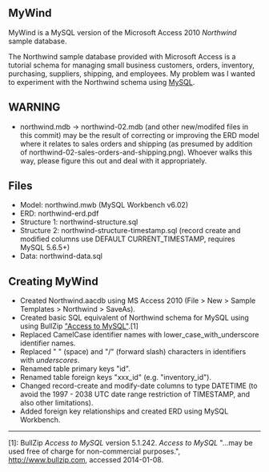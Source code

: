 ## MyWind

MyWind is a MySQL version of the Microsoft Access 2010 *Northwind* sample database.

The Northwind sample database provided with Microsoft Access is a tutorial schema for managing small business customers, orders, inventory, purchasing, suppliers, shipping, and employees. My problem was I wanted to experiment with the Northwind schema using [MySQL](http://www.mysql.com).

## WARNING

* northwind.mdb -> northwind-02.mdb (and other new/modifed files in this commit) may be the result of correcting or improving the ERD model where it relates to sales orders and shipping (as presumed by addition of northwind-02-sales-orders-and-shipping.png). Whoever walks this way, please figure this out and deal with it appropriately.

## Files

* Model: northwind.mwb (MySQL Workbench v6.02)
* ERD: northwind-erd.pdf
* Structure 1: northwind-structure.sql
* Structure 2: northwind-structure-timestamp.sql (record create and modified columns use DEFAULT CURRENT_TIMESTAMP, requires MySQL 5.6.5+)
* Data: northwind-data.sql

## Creating MyWind

* Created Northwind.aacdb using MS Access 2010 (File > New > Sample Templates > Northwind > SaveAs).
* Created basic SQL equivalent of Northwind schema for MySQL using using BullZip ["Access to MySQL"](http://www.bullzip.com).[1]
* Replaced CamelCase identifier names with lower_case_with_underscore identifier names.
* Replaced " " (space) and "/" (forward slash) characters in identifiers with _underscores_.
* Renamed table primary keys "id".
* Renamed table foreign keys "xxx_id" (e.g. "inventory_id").
* Changed record-create and modify-date columns to type DATETIME (to avoid the 1997 - 2038 UTC date range restriction of TIMESTAMP, and also other limitations).
* Added foreign key relationships and created ERD using MySQL Workbench.

----
 [1]: BullZip *Access to MySQL* version 5.1.242. *Access to MySQL* "...may be used free of charge for non-commercial purposes.", http://www.bullzip.com, accessed 2014-01-08.
